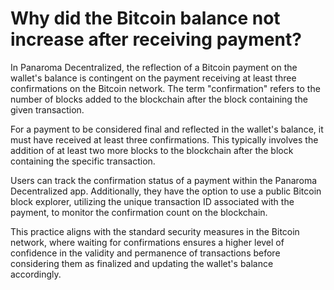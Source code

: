# Why did the Bitcoin balance not increase after receiving payment?


In Panaroma Decentralized, the reflection of a Bitcoin payment on the wallet's balance is contingent on the payment receiving at least three confirmations on the Bitcoin network. The term "confirmation" refers to the number of blocks added to the blockchain after the block containing the given transaction.

For a payment to be considered final and reflected in the wallet's balance, it must have received at least three confirmations. This typically involves the addition of at least two more blocks to the blockchain after the block containing the specific transaction.

Users can track the confirmation status of a payment within the Panaroma Decentralized app. Additionally, they have the option to use a public Bitcoin block explorer, utilizing the unique transaction ID associated with the payment, to monitor the confirmation count on the blockchain.

This practice aligns with the standard security measures in the Bitcoin network, where waiting for confirmations ensures a higher level of confidence in the validity and permanence of transactions before considering them as finalized and updating the wallet's balance accordingly.



